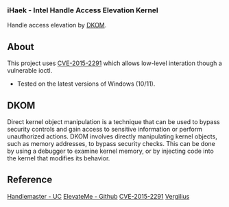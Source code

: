 ### iHaek - Intel Handle Access Elevation Kernel
Handle access elevation by [DKOM](#DKOM).

## About
This project uses [CVE-2015-2291](https://cve.mitre.org/cgi-bin/cvename.cgi?name=CVE-2015-2291) which allows low-level interation though a vulnerable ioctl.
- Tested on the latest versions of Windows (10/11).

## DKOM
Direct kernel object manipulation is a technique that can be used to bypass security controls and gain access to sensitive information or perform unauthorized actions. DKOM involves directly manipulating kernel objects, such as memory addresses, to bypass security checks. This can be done by using a debugger to examine kernel memory, or by injecting code into the kernel that modifies its behavior.

## Reference
[Handlemaster - UC](https://www.unknowncheats.me/forum/anti-cheat-bypass/216970-handlemaster-elevating-handle-access-cpu.html)
[ElevateMe - Github](https://github.com/vmcall/ElevateMe)
[CVE-2015-2291](https://cve.mitre.org/cgi-bin/cvename.cgi?name=CVE-2015-2291)
[Vergilius](https://www.vergiliusproject.com/kernels/x64)